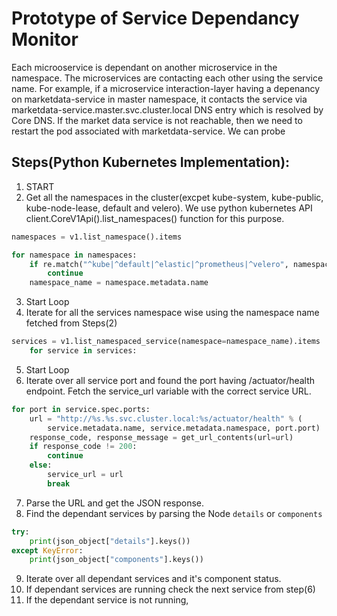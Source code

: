 # Prototype of Service Dependancy Monitor

Each microoservice is dependant on another microservice in the namespace. The microservices are contacting each other using the service name. For example, if a microservice interaction-layer having a depenancy on marketdata-service in master namespace, it contacts the service via marketdata-service.master.svc.cluster.local DNS entry which is resolved by Core DNS. If the market data service is not reachable, then we need to restart the pod associated with marketdata-service. We can probe

## Steps(Python Kubernetes Implementation):
1. START
2. Get all the namespaces in the cluster(excpet kube-system, kube-public, kube-node-lease, default and velero). We use python kubernetes API client.CoreV1Api().list_namespaces() function for this purpose.
```python
namespaces = v1.list_namespace().items

for namespace in namespaces:
    if re.match("^kube|^default|^elastic|^prometheus|^velero", namespace.metadata.name):
        continue
    namespace_name = namespace.metadata.name
```
3. Start Loop
4. Iterate for all the services namespace wise using the namespace name fetched from Steps(2)
```python
services = v1.list_namespaced_service(namespace=namespace_name).items
    for service in services:
```
5. Start Loop
6. Iterate over all service port and found the port having /actuator/health endpoint. Fetch the service_url variable with the correct service URL.
```python
for port in service.spec.ports:
    url = "http://%s.%s.svc.cluster.local:%s/actuator/health" % (
        service.metadata.name, service.metadata.namespace, port.port)
    response_code, response_message = get_url_contents(url=url)
    if response_code != 200:
        continue
    else:
        service_url = url
        break
```
7. Parse the URL and get the JSON response.
8. Find the dependant services by parsing the Node `details` or `components`
```python
try:
    print(json_object["details"].keys())
except KeyError:
    print(json_object["components"].keys())
```
9. Iterate over all dependant services and it's component status.
10. If dependant services are running check the next service from step(6)
11. If the dependant service is not running, 
